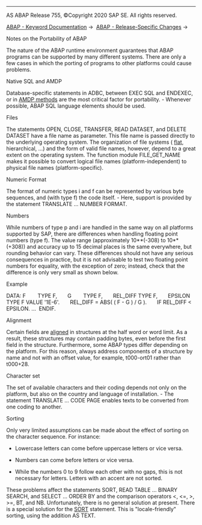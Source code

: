   

* * *

AS ABAP Release 755, ©Copyright 2020 SAP SE. All rights reserved.

[ABAP - Keyword Documentation](javascript:call_link\('abenabap.htm'\)) →  [ABAP - Release-Specific Changes](javascript:call_link\('abennews.htm'\)) → 

Notes on the Portability of ABAP

The nature of the ABAP runtime environment guarantees that ABAP programs can be supported by many different systems. There are only a few cases in which the porting of programs to other platforms could cause problems.

Native SQL and AMDP

Database-specific statements in ADBC, between EXEC SQL and ENDEXEC, or in [AMDP methods](javascript:call_link\('abenamdp_method_glosry.htm'\) "Glossary Entry") are the most critical factor for portability. - Whenever possible, ABAP SQL language elements should be used.

Files

The statements OPEN, CLOSE, TRANSFER, READ DATASET, and DELETE DATASET have a file name as parameter. This file name is passed directly to the underlying operating system. The organization of file systems ( [flat](javascript:call_link\('abenflat_glosry.htm'\) "Glossary Entry"), hierarchical, ...) and the form of valid file names, however, depend to a great extent on the operating system. The function module FILE\_GET\_NAME makes it possible to convert logical file names (platform-independent) to physical file names (platform-specific).

Numeric Format

The format of numeric types i and f can be represented by various byte sequences, and (with type f) the code itself. - Here, support is provided by the statement TRANSLATE ... NUMBER FORMAT.

Numbers

While numbers of type p and i are handled in the same way on all platforms supported by SAP, there are differences when handling floating point numbers (type f). The value range (approximately 10\*\*(-308) to 10\*\*(+308)) and accuracy up to 15 decimal places is the same everywhere, but rounding behavior can vary. These differences should not have any serious consequences in practice, but it is not advisable to test two floating point numbers for equality, with the exception of zero; instead, check that the difference is only very small as shown below.

Example

DATA: F        TYPE F,
      G        TYPE F,
      REL\_DIFF TYPE F,
      EPSILON TYPE F VALUE '1E-6'.
      REL\_DIFF = ABS( ( F - G ) / G ).
      IF REL\_DIFF < EPSILON. ...  ENDIF.

Alignment

Certain fields are [aligned](javascript:call_link\('abenalignment_glosry.htm'\) "Glossary Entry") in structures at the half word or word limit. As a result, these structures may contain padding bytes, even before the first field in the structure. Furthermore, some ABAP types differ depending on the platform. For this reason, always address components of a structure by name and not with an offset value, for example, t000-ort01 rather than t000+28.

Character set

The set of available characters and their coding depends not only on the platform, but also on the country and language of installation. - The statement TRANSLATE ... CODE PAGE enables texts to be converted from one coding to another.

Sorting

Only very limited assumptions can be made about the effect of sorting on the character sequence. For instance:

-   Lowercase letters can come before uppercase letters or vice versa.

-   Numbers can come before letters or vice versa.

-   While the numbers 0 to 9 follow each other with no gaps, this is not necessary for letters. Letters with an accent are not sorted.

These problems affect the statements SORT, READ TABLE ... BINARY SEARCH, and SELECT ... ORDER BY and the comparison operators <, <=, \>, \>=, BT, and NB. Unfortunately, there is no general solution at present. There is a special solution for the [SORT](javascript:call_link\('abapsort_itab.htm'\)) statement. This is "locale-friendly" sorting, using the addition AS TEXT.